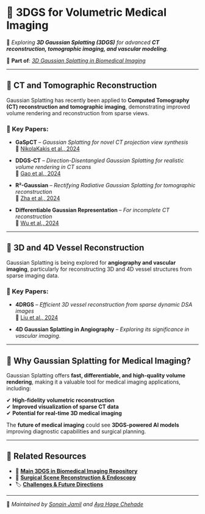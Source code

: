 # 🏥 3DGS for Volumetric Medical Imaging  

📌 _Exploring **3D Gaussian Splatting (3DGS)** for advanced **CT reconstruction, tomographic imaging, and vascular modeling**._  

🔗 **Part of**: [_3D Gaussian Splatting in Biomedical Imaging_](../README.md)  

---

## 📌 CT and Tomographic Reconstruction  
Gaussian Splatting has recently been applied to **Computed Tomography (CT) reconstruction and tomographic imaging**, demonstrating improved volume rendering and reconstruction from sparse views.  

### 🔬 Key Papers:  

- **GaSpCT** – *Gaussian Splatting for novel CT projection view synthesis*  
  📄 [NikolaKakis et al., 2024](https://arxiv.org/abs/2404.03126)  

- **DDGS-CT** – *Direction-Disentangled Gaussian Splatting for realistic volume rendering in CT scans*  
  📄 [Gao et al., 2024](https://arxiv.org/abs/2406.02518)  

- **R²-Gaussian** – *Rectifying Radiative Gaussian Splatting for tomographic reconstruction*  
  📄 [Zha et al., 2024](https://neurips.cc/virtual/2024/poster/94214)  

- **Differentiable Gaussian Representation** – *For incomplete CT reconstruction*  
  📄 [Wu et al., 2024](https://arxiv.org/abs/2411.04844v2)  

---

## 📌 3D and 4D Vessel Reconstruction  
Gaussian Splatting is being explored for **angiography and vascular imaging**, particularly for reconstructing 3D and 4D vessel structures from sparse imaging data.  

### 🔬 Key Papers:  

- **4DRGS** – *Efficient 3D vessel reconstruction from sparse dynamic DSA images*  
  📄 [Liu et al., 2024](https://arxiv.org/abs/2412.12919)  

- **4D Gaussian Splatting in Angiography** – _Exploring its significance in vascular imaging._  

---

## 🚀 Why Gaussian Splatting for Medical Imaging?  
Gaussian Splatting offers **fast, differentiable, and high-quality volume rendering**, making it a valuable tool for medical imaging applications, including:  

✔ **High-fidelity volumetric reconstruction**  
✔ **Improved visualization of sparse CT data**  
✔ **Potential for real-time 3D medical imaging**  

The **future of medical imaging** could see **3DGS-powered AI models** improving diagnostic capabilities and surgical planning.  

---

## 🔗 Related Resources  
- 🔬 **[Main 3DGS in Biomedical Imaging Repository](../README.md)**  
- 📄 **[Surgical Scene Reconstruction & Endoscopy](surgical_reconstruction.md)**  
- 🏷️ **[Challenges & Future Directions](challenges_future.md)**  

---

📌 _Maintained by [Sonain Jamil](https://github.com/sonainjameel) and [Aya Hage Chehade](https://github.com/AyaHageChehade)_  
